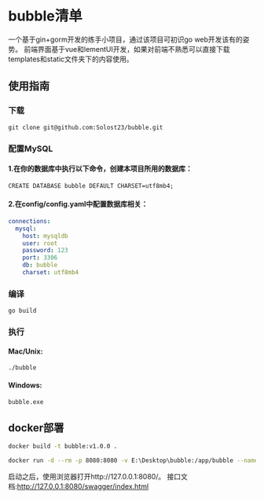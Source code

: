 # bubble清单
一个基于gin+gorm开发的练手小项目，通过该项目可初识go web开发该有的姿势。
前端界面基于vue和lementUI开发，如果对前端不熟悉可以直接下载templates和static文件夹下的内容使用。
## 使用指南
### 下载
    git clone git@github.com:Solost23/bubble.git
### 配置MySQL
#### 1.在你的数据库中执行以下命令，创建本项目所用的数据库：
    CREATE DATABASE bubble DEFAULT CHARSET=utf8mb4;
#### 2.在config/config.yaml中配置数据库相关：
```yaml
connections:
  mysql:
    host: mysqldb
    user: root
    password: 123
    port: 3306
    db: bubble
    charset: utf8mb4
```

### 编译
    go build
### 执行
#### Mac/Unix:
    ./bubble
#### Windows:
    bubble.exe


## docker部署
```bash
docker build -t bubble:v1.0.0 .
```

```bash
docker run -d --rm -p 8080:8080 -v E:\Desktop\bubble:/app/bubble --name bubble --link MySQL:mysqldb bubble:v1.0.0
```

启动之后，使用浏览器打开http://127.0.0.1:8080/。
接口文档:http://127.0.0.1:8080/swagger/index.html
